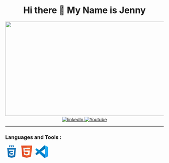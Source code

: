 <h1 align="center"> Hi there 👋 My Name is Jenny
</h1>

<div id="header" align="center">
  <img src="https://media.giphy.com/media/L1R1tvI9svkIWwpVYr/giphy.gif" width="600" height="300">
  <div id="badges">
  <a href="https://www.linkedin.com/in/jennifer-dahm-b0028a1b6/"> <img src="https://github.com/Jenanie87/Jenanie87/assets/107427021/3e76bd03-b6b4-4cef-af80-3dce113a5129"  title="My LinkedIn Profile" alt="linkedIn" width="50" height="50"/>    
  </a>
  <a href="https://www.youtube.com/channel/UCEppUc4UpJOgfSpgXcI8SOg"> <img src="https://github.com/Jenanie87/Jenanie87/assets/107427021/bacfa2f9-8c76-44a1-b4ce-487489abc89f"  title="My YouTube Channel" alt="Youtube" width="50" height="50"/>   
  </a>
  </div>
</div>



---

<h3>Languages and Tools :
</h3>

<div>
  <img src="https://github.com/devicons/devicon/blob/master/icons/css3/css3-plain-wordmark.svg"  title="CSS3" alt="CSS" width="40" height="40"/>&nbsp;
  <img src="https://github.com/devicons/devicon/blob/master/icons/html5/html5-original.svg" title="HTML5" alt="HTML" width="40" height="40"/>&nbsp;
  <img src="https://github.com/devicons/devicon/blob/master/icons/vscode/vscode-original.svg" title="VSCODE" alt="VSCODE" width="40" height="40"/>
</div>
